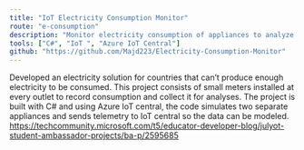 ```yaml
---
title: "IoT Electricity Consumption Monitor"
route: "e-consumption"
description: "Monitor electricity consumption of appliances to analyze the data for better electricity sustainability."
tools: ["C#", "IoT ", "Azure IoT Central"]
github: "https://github.com/Majd223/Electricity-Consumption-Monitor"
---
```

Developed an electricity solution for countries that can’t produce enough electricity to be consumed. This project consists of small meters installed at every outlet to record consumption and collect it for analyses. The project is built with C# and using Azure IoT central, the code simulates two separate appliances and sends telemetry to IoT central so the data can be modeled. 
https://techcommunity.microsoft.com/t5/educator-developer-blog/julyot-student-ambassador-projects/ba-p/2595685
